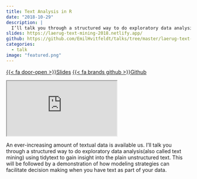 ```yaml
---
title: Text Analysis in R
date: "2018-10-29"
description: |
  I’ll talk you through a structured way to do exploratory data analysis(also called text mining) using tidytext to gain insight into the plain unstructured text.
slides: https://laerug-text-mining-2018.netlify.app/
github: https://github.com/EmilHvitfeldt/talks/tree/master/laerug-text-mining-2018
categories:
  - talk
image: "featured.png"
---
```


<a href="https://laerug-text-mining-2018.netlify.app/" class="listing-slides btn-links">{{< fa door-open >}}Slides<a>
<a href="https://github.com/EmilHvitfeldt/talks/tree/master/laerug-text-mining-2018" class="listing-github btn-links">{{< fa brands github >}}Github<a>
      
<iframe class="slide-deck" src="https://laerug-text-mining-2018.netlify.app/"></iframe>

An ever-increasing amount of textual data is available us. I’ll talk you through a structured way to do exploratory data analysis(also called text mining) using tidytext to gain insight into the plain unstructured text. This will be followed by a demonstration of how modeling strategies can facilitate decision making when you have text as part of your data.
